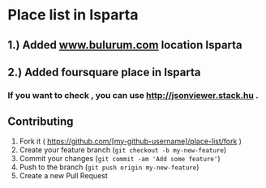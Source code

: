 # Place list in Isparta

##  1.) Added www.bulurum.com location Isparta 
##  2.) Added foursquare place in Isparta



### If you want to check , you can use http://jsonviewer.stack.hu . 

## Contributing

1. Fork it ( https://github.com/[my-github-username]/place-list/fork )
2. Create your feature branch (`git checkout -b my-new-feature`)
3. Commit your changes (`git commit -am 'Add some feature'`)
4. Push to the branch (`git push origin my-new-feature`)
5. Create a new Pull Request
